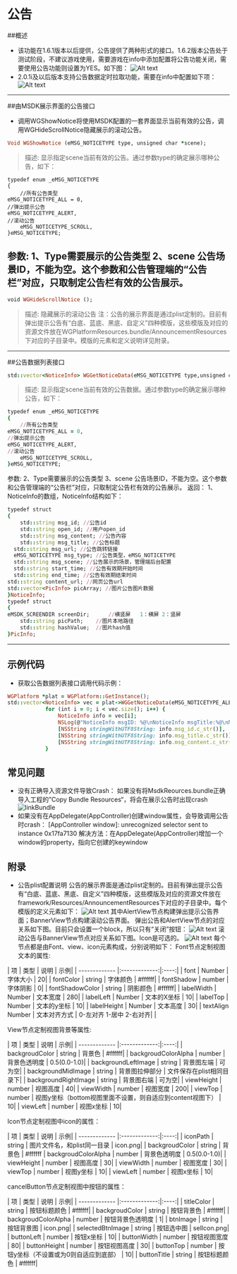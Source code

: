 公告
===

##概述
 - 该功能在1.6.1版本以后提供，公告提供了两种形式的接口。1.6.2版本公告处于测试阶段，不建议游戏使用，需要游戏在info中添加配置将公告功能关闭，需要使用公告功能则设置为YES。如下图：
![Alt text](./Announcement1.png)
 - 2.0.1i及以后版本支持公告数据定时拉取功能，需要在info中配置如下项：
![Alt text](./Announcement2.png)
---

##由MSDK展示界面的公告接口
 - 调用WGShowNotice将使用MSDK配置的一套界面显示当前有效的公告，调用WGHideScrollNotice隐藏展示的滚动公告。
```ruby
Void WGShowNotice (eMSG_NOTICETYPE type, unsigned char *scene);
```
>描述: 显示指定scene当前有效的公告。通过参数type的确定展示哪种公告，如下：
```
typedef enum _eMSG_NOTICETYPE
{
	//所有公告类型
eMSG_NOTICETYPE_ALL = 0,
//弹出提示公告
eMSG_NOTICETYPE_ALERT,
//滚动公告
    eMSG_NOTICETYPE_SCROLL,
}eMSG_NOTICETYPE;
```
参数: 
1、Type需要展示的公告类型
2、scene 公告场景ID，不能为空。这个参数和公告管理端的“公告栏”对应，只取制定公告栏有效的公告展示。
 - 
```ruby
void WGHideScrollNotice ();
```
>描述: 隐藏展示的滚动公告
注：公告的展示界面是通过plist定制的。目前有弹出提示公告有“白底、蓝底、黑底、自定义”四种模版，这些模版及对应的资源文件放在WGPlatformResources.bundle/AnnouncementResources下对应的子目录中。模版的元素和定义说明详见附录。

---

##公告数据列表接口
```ruby
std::vector<NoticeInfo> WGGetNoticeData(eMSG_NOTICETYPE type,unsigned char *scene);
```
>描述: 显示指定scene当前有效的公告数据。通过参数type的确定展示哪种公告，如下：
```ruby
typedef enum _eMSG_NOTICETYPE
{
	//所有公告类型
eMSG_NOTICETYPE_ALL = 0,
//弹出提示公告
eMSG_NOTICETYPE_ALERT,
//滚动公告
    eMSG_NOTICETYPE_SCROLL,
}eMSG_NOTICETYPE;
```
参数: 
2、Type需要展示的公告类型
3、scene 公告场景ID，不能为空。这个参数和公告管理端的“公告栏”对应，只取制定公告栏有效的公告展示。
返回：
1、NoticeInfo的数组，NoticeInfo结构如下：
```ruby
typedef struct
{
    std::string msg_id; //公告id
    std::string open_id; //用户open_id
    std::string msg_content; //公告内容
    std::string msg_title; //公告标题
  std::string msg_url; //公告跳转链接
  eMSG_NOTICETYPE msg_type; //公告类型，eMSG_NOTICETYPE
  std::string msg_scene; //公告展示的场景，管理端后台配置
  std::string start_time; //公告有效期开始时间
  std::string end_time; //公告有效期结束时间
std::string content_url; //网页公告url
std::vector<PicInfo> picArray; //图片公告图片数据
}NoticeInfo; 
typedef struct
{
eMSDK_SCREENDIR screenDir;      //横竖屏   1：横屏 2：竖屏
    std::string picPath;    //图片本地路径
    std::string hashValue;  //图片hash值
}PicInfo; 
```

---

## 示例代码
 - 获取公告数据列表接口调用代码示例：
```ruby
WGPlatform *plat = WGPlatform::GetInstance();
std::vector<NoticeInfo> vec = plat->WGGetNoticeData(eMSG_NOTICETYPE_ALERT, (unsigned char *)[scene UTF8String]);
            for (int i = 0; i < vec.size(); i++) {
                NoticeInfo info = vec[i];
                NSLog(@"NoticeInfo msgID: %@\nNoticeInfo msgTitle:%@\nNoticeInfo msgContent:%@",
                [NSString stringWithUTF8String: info.msg_id.c_str()],
                [NSString stringWithUTF8String: info.msg_title.c_str()],
                [NSString stringWithUTF8String: info.msg_content.c_str()]);
            }
```
## 常见问题
 - 没有正确导入资源文件导致Crash：
	如果没有将MsdkReources.bundle正确导入工程的”Copy Bundle Resources“，将会在展示公告时出现crash
![linkBundle](./Crash_Annoucement.PNG)
 - 如果没有在AppDelegate(AppController)创建window属性，会导致调用公告时crash：	
	[AppController window]: unrecognized selector sent to instance 0x17fa7130
	解决方法：在AppDelegate(AppController)增加一个window的property，指向它创建的keywindow
## 附录
  - 公告plist配置说明
    公告的展示界面是通过plist定制的。目前有弹出提示公告有“白底、蓝底、黑底、自定义”四种模版，这些模版及对应的资源文件放在framework/Resources/AnnouncementResources下对应的子目录中。每个模版的定义元素如下：
    ![Alt text](./Announcement_config.png)
    其中AlertView节点构建弹出提示公告界面；BannerView节点构建滚动公告界面。
    弹出公告和AlertView节点的对应关系如下图。目前只会设置一个block，所以只有“关闭”按钮：
    ![Alt text](./Announcement_config2.png)
    滚动公告与BannerView节点对应关系如下图。Icon是可选的。
    ![Alt text](./Announcement_config3.png)
    每个节点都是由Font、view、icon元素构成，分别说明如下：
Font节点定制视图文本的属性:

| 项	| 类型	| 说明	| 示例| 
| ------------- |:-------------:|:----:|
| font	| Number	| 字体大小	| 20| 
| fontColor	| string	| 字体颜色	| #ffffff| 
| fontShadow	| number	| 字体阴影	| 0| 
| fontShadowColor	| string	| 阴影颜色	| #ffffff| 
| labelWidth	| Number	| 文本宽度	| 280| 
| labelLeft	| Number	| 文本的X坐标	| 10| 
| labelTop	| Number	| 文本的y坐标	| 10| 
| labelHeight	| Number	| 文本高度	| 30| 
| textAlign	Number	| 文本对齐方式	| 0-左对齐 1-居中 2-右对齐| |

View节点定制视图背景等属性:

| 项	| 类型	| 说明	| 示例| 
| ------------- |:-------------:|:----:|
| backgroudColor	| string	| 背景色	| #ffffff| 
| backgroudColorAlpha	| number	| 背景色透明度	| 0.5(0.0-1.0)| 
| backgroundLeftImage	| string	| 背景图左端	| 可为空| 
| backgroundMidImage	| string	| 背景图拉伸部分 | 文件保存在plist相同目录下| 
| backgroundRightImage	| string	| 背景图右端	| 可为空| 
| viewHeight	| number	| 视图高度	| 40| 
| viewWidth	| number	| 视图宽度	| 200| 
| viewTop	| number	| 视图y坐标（bottom视图里面不设置，则自适应到content视图下）	| 10| 
| viewLeft	| number	| 视图x坐标	| 10| 



Icon节点定制视图中icon的属性：
	
| 项	| 类型	| 说明	| 示例| 
| ------------- |:-------------:|:----:|
| iconPath	| string	| 图片文件名，和plist同一目录	| icon.png| 
| backgroudColor	| string	| 背景色	| #ffffff
| backgroudColorAlpha	| number	| 背景色透明度	| 0.5(0.0-1.0)| 
| viewHeight	| number	| 视图高度	| 30| 
| viewWidth	| number	| 视图宽度	| 30| 
| viewTop	| number	| 视图y坐标	| 10| 
| viewLeft	| number	| 视图x坐标	| 10| 


cancelButton节点定制视图中按钮的属性：
	
| 项	| 类型	| 说明	| 示例| 
| ------------- |:-------------:|:----:|
| titleColor	| string	| 按钮标题颜色	| #ffffff| 
| backgroudColor	| string	| 按钮背景色	| #ffffff| 
| backgroudColorAlpha	| number	| 按钮背景色透明度	| 1| 
| btnImage	| string	| 按钮背景图	| icon.png| 
| selectedBtnImage	| string	| 按钮选中图	| selIcon.png| 
| buttonLeft	| number	| 按钮x坐标	| 10| 
| buttonWidth	| number	| 按钮视图宽度	| 80| 
| buttonHeight	| number	| 按钮视图高度	| 30| 
| buttonTop	| number	| 按钮y坐标（不设置或为0则自适应到底部）	| 10| 
| buttonTitle	| string	| 按钮标题颜色	| #ffffff| 